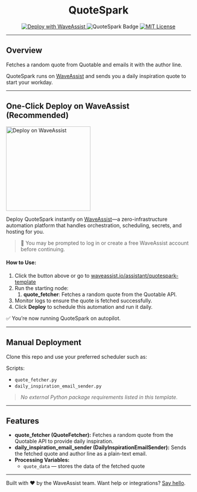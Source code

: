 <h1 align="center">QuoteSpark</h1>

<p align="center">
  <a href="https://waveassist.io/assistant/quotespark-template">
    <img src="https://img.shields.io/badge/Deploy_with-WaveAssist-007F3B" alt="Deploy with WaveAssist" />
  </a>
  <img src="https://img.shields.io/badge/QuoteSpark-Daily%20Inspiration%20Quote-blue" alt="QuoteSpark Badge" />
  <a href="https://opensource.org/licenses/MIT">
    <img src="https://img.shields.io/badge/License-MIT-yellow.svg" alt="MIT License" />
  </a>
</p>

---

## Overview

Fetches a random quote from Quotable and emails it with the author line.

QuoteSpark runs on [WaveAssist](https://waveassist.io) and sends you a daily inspiration quote to start your workday.

---

## One-Click Deploy on WaveAssist (Recommended)

<p>
  <a href="https://waveassist.io/assistant/quotespark-template" target="_blank">
    <img src="https://waveassistapps.s3.us-east-1.amazonaws.com/public/Button.png" alt="Deploy on WaveAssist" width="230" />
  </a>
</p>

Deploy QuoteSpark instantly on [WaveAssist](https://waveassist.io)—a zero-infrastructure automation platform that handles orchestration, scheduling, secrets, and hosting for you.

> 🔐 You may be prompted to log in or create a free WaveAssist account before continuing.

#### How to Use:

1. Click the button above or go to [waveassist.io/assistant/quotespark-template](https://waveassist.io/assistant/quotespark-template)
2. Run the starting node:
   1. **quote_fetcher**: Fetches a random quote from the Quotable API.
3. Monitor logs to ensure the quote is fetched successfully.
4. Click **Deploy** to schedule this automation and run it daily.

✅ You’re now running QuoteSpark on autopilot.

---

## Manual Deployment

Clone this repo and use your preferred scheduler such as:

Scripts:
* `quote_fetcher.py`
* `daily_inspiration_email_sender.py`

> _No external Python package requirements listed in this template._

---

## Features

* **quote_fetcher (QuoteFetcher):**
  Fetches a random quote from the Quotable API to provide daily inspiration.
* **daily_inspiration_email_sender (DailyInspirationEmailSender):**
  Sends the fetched quote and author line as a plain-text email.
* **Processing Variables:**
  * `quote_data` — stores the data of the fetched quote

---

Built with ❤️ by the WaveAssist team. Want help or integrations? [Say hello](https://waveassist.io).
